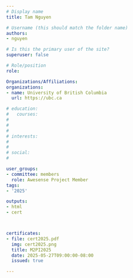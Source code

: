```yaml
---
# Display name
title: Tam Nguyen

# Username (this should match the folder name)
authors:
- nguyen

# Is this the primary user of the site?
superuser: false

# Role/position
role: 

Organizations/Affiliations:
organizations:
- name: University of British Columbia
  url: https://ubc.ca

# education:
#   courses:
#   
# 
# 
# interests:
#   
# 
# social:
#    

user_groups:
- committee: members
  role: Awesense Project Member
tags:
- '2025'

outputs:
- html
- cert



certificates:
- file: cert2025.pdf
  img: cert2025.png
  title: M2PI2025
  date: 2025-05-27T09:00:00-08:00
  issued: true

---
```


